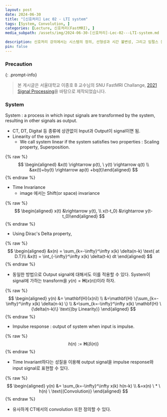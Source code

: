 ```yaml
---
layout: post
date: 2024-06-30
title: "[신호처리] Lec 02 - LTI system"
tags: [System, Convolution, ]
categories: [Lecture, 신호처리(FastMRI), ]
media_subpath: /assets/img/2024-06-30-[신호처리]-Lec-02---LTI-system.md

description: 신호처리 강의에서는 시스템의 정의, 선형성과 시간 불변성, 그리고 임펄스 응답의 개념을 다룹니다. 시스템은 입력 신호를 변환하여 출력 신호를 생성하며, 선형 시스템은 스케일링과 중첩의 성질을 만족합니다. 임펄스 응답은 시스템의 입력이 임펄스일 때의 출력이며, 출력 신호는 입력 신호와 임펄스 응답의 컨볼루션으로 표현됩니다.
pin: false
---
```



### Precaution


{: .prompt-info}


> 본 게시글은 서울대학교 이종호 B 교수님의 SNU FastMRI Challange, [2021 Signal Processing](https://www.youtube.com/playlist?list=PLZjIfJn3RN8si1ohhmSoWgH4VYLPwIW84)을 바탕으로 제작되었습니다.


### System


System
: a process in which input signals are transformed by the system, resulting in other signals as output.

- CT, DT, Digital 등 종류에 상관없이 Input과 Output이 signal이면 됨.
- Linearity of the system
	- We call system linear if the system satisfies two properties : Scaling property, Superposition.

{% raw %}
$$
\begin{aligned} &x(t) \rightarrow p(t), \ y(t) \rightarrow q(t) \\ &ax(t)+by(t) \rightarrow ap(t) +bq(t)\end{aligned}
$$
{% endraw %}

- Time Invariance
	- image 에서는 Shift(or space) invariance

{% raw %}
$$
\begin{aligned} x(t) &\rightarrow y(t), \\ x(t-t_0) &\rightarrow y(t-t_0)\end{aligned}
$$
{% endraw %}

- Using Dirac's Delta property,

{% raw %}
$$
\begin{aligned} &x(n) = \sum_{k=-\infty}^\infty x(k) \delta(n-k) \text{ at D.T}\\ &x(t) = \int_{-\infty}^\infty x(k) \delta(t-k) dt \end{aligned}
$$
{% endraw %}

- 동일한 방법으로 Output signal에 대해서도 이를 적용할 수 있다.
System이 signal에 가하는 transform을 $y(n) = \mathbf{H}(x(n))$이라 하자.

{% raw %}
$$
\begin{aligned} y(n) &= \mathbf{H}(x(n)) \\ &=\mathbf{H} \{\sum_{k=-\infty}^\infty x(k) \delta(n-k) \} \\ &=\sum_{k=-\infty}^\infty x(k) \mathbf{H} \{\delta(n-k)\} \text{(by Linearity)} \end{aligned}
$$
{% endraw %}

- Impulse response
: output of system when input is impulse.

{% raw %}
$$
h(n) :=\mathbf{H} \{\delta (n) \}
$$
{% endraw %}

- Time Invariant하다는 성질을 이용해 output signal을 impulse response와 input signal로 표현할 수 있다.

{% raw %}
$$
\begin{aligned} y(n) &= \sum_{k=-\infty}^\infty x(k) h(n-k) \\ &=x(n) \ * \ h(n) \ \text{(Convolution)} \end{aligned}
$$
{% endraw %}

- 유사하게 CT에서의 convolution 또한 정의할 수 있다.

